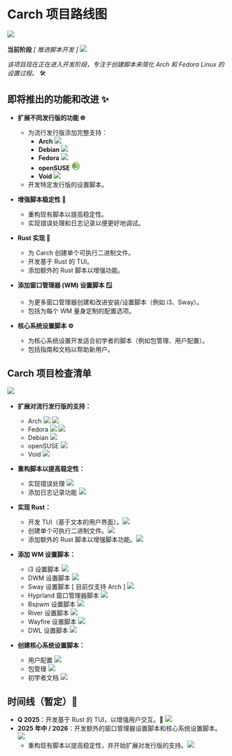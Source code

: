 # Carch 项目路线图
<img src="https://img.icons8.com/?size=80&id=CBfO8TrnezXC&format=png" width="50" />

**当前阶段** *[ 推进脚本开发 ]* <img src="https://cdn-icons-png.flaticon.com/128/4315/4315445.png" width="20" /> 

*该项目现在正在进入开发阶段，专注于创建脚本来简化 Arch 和 Fedora Linux 的设置过程。* 🛠️

## 即将推出的功能和改进 ✨

- **扩展不同发行版的功能 🌐**
   - 为流行发行版添加完整支持：
     - **Arch** <img src="https://img.icons8.com/?size=48&id=uIXgLv5iSlLJ&format=png" width="20" />
     - **Debian** <img src="https://img.icons8.com/?size=48&id=17838&format=png" width="20" /> 
     - **Fedora** <img src="https://img.icons8.com/?size=48&id=ZbBhBW0N2q3D&format=png" width="20" />
     - **openSUSE** <img src="https://raw.githubusercontent.com/harilvfs/assets/refs/heads/main/suse/opensuse.png" width="20" /> 
     - **Void** <img src="https://upload.wikimedia.org/wikipedia/commons/thumb/0/02/Void_Linux_logo.svg/256px-Void_Linux_logo.svg.png" width="20" /> 
   - 开发特定发行版的设置脚本。

- **增强脚本稳定性 🔧**
   - 重构现有脚本以提高稳定性。
   - 实现错误处理和日志记录以便更好地调试。

- **Rust 实现 🦀**
  - 为 Carch 创建单个可执行二进制文件。
  - 开发基于 Rust 的 TUI。
  - 添加额外的 Rust 脚本以增强功能。

- **添加窗口管理器 (WM) 设置脚本 🪟**
   - 为更多窗口管理器创建和改进安装/设置脚本（例如 i3、Sway）。
   - 包括为每个 WM 量身定制的配置选项。

- **核心系统设置脚本 ⚙️**
   - 为核心系统设置开发适合初学者的脚本（例如包管理、用户配置）。
   - 包括指南和文档以帮助新用户。

## Carch 项目检查清单
<img src="https://cdn-icons-png.flaticon.com/128/8090/8090840.png" width="30" />

- **扩展对流行发行版的支持：**

  - Arch <img src="https://img.icons8.com/?size=48&id=uIXgLv5iSlLJ&format=png" width="20" /> <img src="https://cdn-icons-png.flaticon.com/128/190/190411.png" width="20" /> 
  - Fedora <img src="https://img.icons8.com/?size=48&id=ZbBhBW0N2q3D&format=png" width="20" /> <img src="https://cdn-icons-png.flaticon.com/128/190/190411.png" width="20" />
  - Debian <img src="https://cdn-icons-png.flaticon.com/128/190/190406.png" width="20" /> 
  - openSUSE <img src="https://cdn-icons-png.flaticon.com/128/190/190406.png" width="20" />
  - Void <img src="https://cdn-icons-png.flaticon.com/128/190/190406.png" width="20" />

- **重构脚本以提高稳定性：**

  - 实现错误处理 <img src="https://cdn-icons-png.flaticon.com/128/190/190411.png" width="20" /> 
  - 添加日志记录功能 <img src="https://cdn-icons-png.flaticon.com/128/190/190411.png" width="20" />

- **实现 Rust：**

  - 开发 TUI（基于文本的用户界面）。<img src="https://cdn-icons-png.flaticon.com/128/190/190411.png" width="20" /> 
  - 创建单个可执行二进制文件。<img src="https://cdn-icons-png.flaticon.com/128/190/190411.png" width="20" /> 
  - 添加额外的 Rust 脚本以增强脚本功能。<img src="https://cdn-icons-png.flaticon.com/128/190/190406.png" width="20" />

- **添加 WM 设置脚本：**

  - i3 设置脚本 <img src="https://cdn-icons-png.flaticon.com/128/190/190411.png" width="20" />
  - DWM 设置脚本 <img src="https://cdn-icons-png.flaticon.com/128/190/190411.png" width="20" />
  - Sway 设置脚本 [ 目前仅支持 Arch ] <img src="https://cdn-icons-png.flaticon.com/128/190/190411.png" width="20" />
  - Hyprland 窗口管理器脚本 <img src="https://cdn-icons-png.flaticon.com/128/190/190411.png" width="20" /> 
  - Bspwm 设置脚本 <img src="https://cdn-icons-png.flaticon.com/128/190/190406.png" width="20" />
  - River 设置脚本 <img src="https://cdn-icons-png.flaticon.com/128/190/190406.png" width="20" />
  - Wayfire 设置脚本 <img src="https://cdn-icons-png.flaticon.com/128/190/190406.png" width="20" />
  - DWL 设置脚本 <img src="https://cdn-icons-png.flaticon.com/128/190/190406.png" width="20" />

- **创建核心系统设置脚本：**
  
  - 用户配置 <img src="https://cdn-icons-png.flaticon.com/128/190/190411.png" width="20" />
  - 包管理 <img src="https://cdn-icons-png.flaticon.com/128/190/190411.png" width="20" />
  - 初学者文档 <img src="https://cdn-icons-png.flaticon.com/128/190/190411.png" width="20" />

## 时间线（暂定）📅

- **Q 2025**：开发基于 Rust 的 TUI，以增强用户交互。🦀 <img src="https://cdn-icons-png.flaticon.com/128/190/190411.png" width="20" />
- **2025 年中 / 2026**：开发额外的窗口管理器设置脚本和核心系统设置脚本。<img src="https://cdn-icons-png.flaticon.com/128/190/190406.png" width="20" />
  - 重构现有脚本以提高稳定性，并开始扩展对发行版的支持。<img src="https://cdn-icons-png.flaticon.com/128/190/190406.png" width="20" />